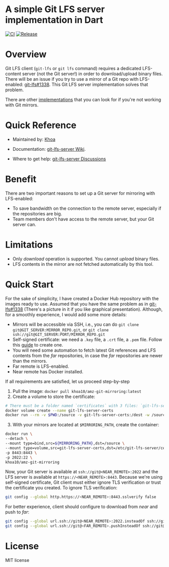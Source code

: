 A simple Git LFS server implementation in Dart
===============================

[![CI](https://github.com/khoa-io/git-lfs-server/actions/workflows/ci.yml/badge.svg?branch=main)](https://github.com/khoa-io/git-lfs-server/actions/workflows/ci.yml)
[![Release](https://github.com/khoa-io/git-lfs-server/actions/workflows/release.yml/badge.svg)](https://github.com/khoa-io/git-lfs-server/actions/workflows/release.yml)
# Overview

Git LFS client (`git-lfs` or `git lfs` command) requires a dedicated LFS-content server (not the Git server!) in order to download/upload binary files. There will be an issue if you try to use a mirror of a Git repo with LFS-enabled: [git-lfs#1338](https://github.com/git-lfs/git-lfs/issues/1338). This Git LFS server implementation solves that problem.

There are other [implementations](https://github.com/git-lfs/git-lfs/wiki/Implementations) that you can look for if you're not working with Git mirrors.

# Quick Reference

* Maintained by:
[Khoa](https://github.com/khoa-io)

* Documentation:
[git-lfs-server Wiki](https://github.com/khoa-io/git-lfs-server/wiki).

* Where to get help:
[git-lfs-server Discussions](https://github.com/khoa-io/git-lfs-server/discussions/categories/q-a)

# Benefit

There are two important reasons to set up a Git server for mirroring with LFS-enabled:
- To save bandwidth on the connection to the remote server, especially if the repositories are big.
- Team members don't have access to the remote server, but your Git server can.

# Limitations

- Only _download_ operation is supported. You cannot _upload_ binary files.
- LFS contents in the mirror are not fetched automatically by this tool.

# Quick Start

For the sake of simplicity, I have created a Docker Hub repository with the images ready to use. Assumed that you have the same problem as in [git-lfs#1338](https://github.com/git-lfs/git-lfs/issues/1338) (There's a picture in it if you like graphical presentation). Although, for a smoothly experience, I would add some more details:
- Mirrors will be accessible via SSH, i.e., you can do `git clone git@GIT_SERVER:MIRROR_REPO.git`, or `git clone ssh://git@GIT_SERVER:PORT/MIRROR_REPO.git`
- Self-signed certificate: we need a `.key` file, a `.crt` file, a `.pem` file. Follow this [guide](https://www.digitalocean.com/community/tutorials/how-to-create-a-self-signed-ssl-certificate-for-apache-in-ubuntu-20-04#step-2-creating-the-ssl-certificate) to create one.
- You will need some automation to fetch latest Git references and LFS contents from the _far_ repositories, in case the _far_ repositories are newer than the mirrors.
- Far remote is LFS-enabled.
- Near remote has Docker installed.

If all requirements are satisfied, let us proceed step-by-step
1. Pull the image: `docker pull khoa10/amz-git-mirroring:latest`
2. Create a volume to store the certificate:
```bash
# There must be a folder named `certificates` with 3 files: `git-lfs-server.key`, `git-lfs-server.cert`, `git-lfs-server.pem`
docker volume create --name git-lfs-server-certs
docker run --rm -v $PWD:/source -v git-lfs-server-certs:/dest -w /source alpine cp -r certificates /dest
```
3. With your mirrors are located at `$MIRRORING_PATH`, create the container:
```bash
docker run \
--detach \
--mount type=bind,src=${MIRRORING_PATH},dst=/source \
--mount type=volume,src=git-lfs-server-certs,dst=/etc/git-lfs-server/certificates \
-p 8443:8443 \
-p 2022:22 \
khoa10/amz-git-mirroring
```

Now, your Git server is available at `ssh://git@<NEAR_REMOTE>:2022` and the LFS server is available at `https://<NEAR_REMOTE>:8443`.
Because we're using self-signed certificate, Git client must either ignore TLS verification or trust the certificate you created.
To ignore TLS verification:
```bash
git config --global http.https://<NEAR_REMOTE>:8443.sslverify false
```
For better experience, client should configure to download from _near_ and push to _far_:
```bash
git config --global url.ssh://git@<NEAR_REMOTE>:2022.insteadOf ssh://git@<FAR_REMOTE>
git config --global url.ssh://git@<FAR_REMOTE>.pushInsteadOf ssh://git@<NEAR_REMOTE>:2022
```

# License

MIT license

